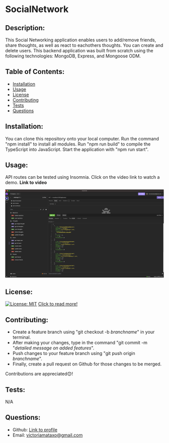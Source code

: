 # SocialNetwork

## Description:

This Social Networking application enables users to add/remove friends, share thoughts, as well as react to eachothers thoughts. You can create and delete users. This backend application was built from scratch using the following technologies: MongoDB, Express, and Mongoose ODM.

## Table of Contents:

- [Installation](#installation)
- [Usage](#usage)
- [License](#license)
- [Contributing](#contributing)
- [Tests](#tests)
- [Questions](#questions)

## Installation:

You can clone this repository onto your local computer. Run the command "npm install" to install all modules. Run "npm run build" to compile the TypeScript into JavaScript. Start the application with "npm run start".

## Usage:

API routes can be tested using Insomnia.
Click on the video link to watch a demo.
**Link to video**

![](./assets/screenshot.png)

## License:

[![License: MIT](https://img.shields.io/badge/License-MIT-yellow.svg)](https://opensource.org/licenses/MIT)
[Click to read more!](https://opensource.org/licenses/MIT)

## Contributing:

- Create a feature branch using "git checkout -b _branchname_" in your terminal.
- After making your changes, type in the command "git commit -m "_detailed message on added features_".
- Push changes to your feature branch using "git push origin _branchname_".
- Finally, create a pull request on Github for those changes to be merged.

Contributions are appreciated😊!

## Tests:

N/A

## Questions:

- Github: [Link to profile](https://github.com/victoriamata)
- Email: victoriamataxo@gmail.com
